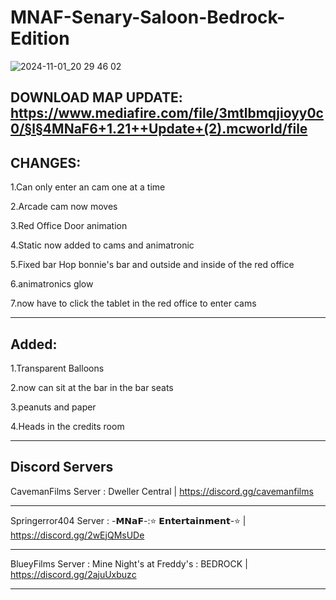 # MNAF-Senary-Saloon-Bedrock-Edition
![2024-11-01_20 29 46 02](https://github.com/user-attachments/assets/0d7a375e-3174-4e8f-8717-2edc53aa0311)

DOWNLOAD MAP UPDATE: https://www.mediafire.com/file/3mtlbmqjioyy0c0/§l§4MNaF6+1.21++Update+(2).mcworld/file
-----------------------------

CHANGES:
-----------------------------

1.Can only enter an cam one at a time

2.Arcade cam now moves

3.Red Office Door animation

4.Static now added to cams and animatronic

5.Fixed bar Hop bonnie's bar and outside and inside of the red office

6.animatronics glow

7.now have to click the tablet in the red office to enter cams

------------------------------

Added:
-----------------------------

1.Transparent Balloons

2.now can sit at the bar in the bar seats

3.peanuts and paper

4.Heads in the credits room

-----------------------------

Discord Servers
-----------------------------

CavemanFilms Server : Dweller Central | https://discord.gg/cavemanfilms

--------------------------------------------

Springerror404 Server : -𝗠𝗡𝗮𝗙-:⭐ 𝗘𝗻𝘁𝗲𝗿𝘁𝗮𝗶𝗻𝗺𝗲𝗻𝘁-⭐ | https://discord.gg/2wEjQMsUDe

--------------------------------------------

BlueyFilms Server : Mine Night's at Freddy's : BEDROCK | https://discord.gg/2ajuUxbuzc

--------------------------------------------
